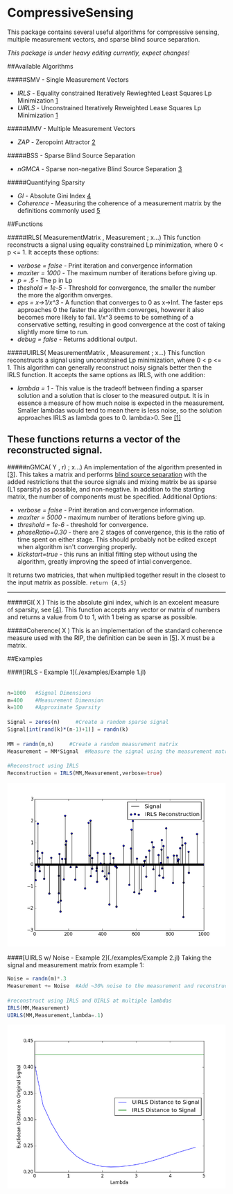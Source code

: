# CompressiveSensing

This package contains several useful algorithms for compressive sensing, multiple measurement vectors, and sparse blind source separation.

*This package is under heavy editing currently, expect changes!*

##Available Algorithms

#####SMV - Single Measurement Vectors
- *IRLS* - Equality constrained Iteratively Rewieghted Least Squares Lp Minimization [1][bib1]
- *UIRLS* - Unconstrained Iteratively Reweighted Lease Squares Lp Minimization [1][bib1]

#####MMV - Multiple Measurement Vectors
- *ZAP* - Zeropoint Attractor [2][bib2]

#####BSS - Sparse Blind Source Separation
- *nGMCA* - Sparse non-negative Blind Source Separation [3][bib3]

#####Quantifying Sparsity
- *GI* - Absolute Gini Index [4][bib4]
- *Coherence* - Measuring the coherence of a measurement matrix by the definitions commonly used [5][bib5] 


##Functions

#####IRLS( MeasurementMatrix , Measurement ; x...)
This function reconstructs a signal using equality constrained Lp minimization, where 0 < p <= 1.
It accepts these options:
- *verbose = false* - Print iteration and convergence information
- *maxiter = 1000* - The maximum number of iterations before giving up.
- *p = .5* - The p in Lp
- *theshold = 1e-5* - Threshold for convergence, the smaller the number the more the algorithm onverges.
- *eps = x->1/x^3* - A function that converges to 0 as x->Inf. The faster eps approaches 0 the faster the algorithm converges, however it also becomes more likely to fail.  1/x^3 seems to be something of a conservative setting, resulting in good convergence at the cost of taking slightly more time to run.
- *debug = false* - Returns additional output.

#####UIRLS( MeasurementMatrix , Measurement ; x...)
This function reconstructs a signal using unconstrained Lp minimization, where 0 < p <= 1. This algorithm can generally reconstruct noisy signals better then the IRLS function.
It accepts the same options as IRLS, with one addition:
- *lambda = 1* - This value is the tradeoff between finding a sparser solution and a solution that is closer to the measured output. It is in essence a measure of how much noise is expected in the measurement. Smaller lambdas would tend to mean there is less noise, so the solution approaches IRLS as lambda goes to 0. lambda>0. See [[1]][bib1]

These functions returns a vector of the reconstructed signal.
------
#####nGMCA( Y , r) ; x...)
An implementation of the algorithm presented in [[3]][bib3]. This takes a matrix and performs [blind source separation](http://en.wikipedia.org/wiki/Blind_signal_separation) with the added restrictions that the source signals and mixing matrix be as sparse (L1 sparsity) as possible, and non-negative. In addition to the starting matrix, the number of components must be specified.  Additional Options:
- *verbose = false* - Print iteration and convergence information.
- *maxIter = 5000* - maximum number of iterations before giving up.
- *threshold = 1e-6* - threshold for convergence.
- *phaseRatio=0.30*  - there are 2 stages of convergence, this is the ratio of time spent on either stage.  This should probably not be edited except when algorithm isn't converging properly.
- *kickstart=true* - this runs an initial fitting step without using the algorithm, greatly improving the speed of intial convergence.

It returns two matricies, that when multiplied together result in the closest to the input matrix as possible.
`return {A,S}`

------
#####GI( X )
This is the absolute gini index, which is an excelent measure of sparsity, see [[4]][bib4].  This function accepts any vector or matrix of numbers and returns a value from 0 to 1, with 1 being as sparse as possible.

#####Coherence( X )
This is an implementation of the standard coherence measure used with the RIP, the definition can be seen in [[5]][bib5]. X must be a matrix. 

##Examples

####[IRLS - Example 1](./examples/Example 1.jl)

```julia

n=1000   #Signal Dimensions
m=400    #Measurement Dimension
k=100    #Approximate Sparsity

Signal = zeros(n)     #Create a random sparse signal
Signal[int(rand(k)*(n-1)+1)] = randn(k)

MM = randn(m,n)     #Create a random measurement matrix
Measurement = MM*Signal  #Measure the signal using the measurement matrix

#Reconstruct using IRLS
Reconstruction = IRLS(MM,Measurement,verbose=true)
```
![IRLS Example](./examples/Example_1_Fig_1.png)


####[UIRLS w/ Noise - Example 2](./examples/Example 2.jl)
Taking the signal and measurement matrix from example 1:
```julia
Noise = randn(m)*.3
Measurement += Noise  #Add ~30% noise to the measurement and reconstruct

#reconstruct using IRLS and UIRLS at multiple lambdas
IRLS(MM,Measurement)
UIRLS(MM,Measurement,lambda=.1)
```
![IRLS Example](./examples/Example_2_Fig_1.png)



[bib1]:http://www.sciencedirect.com/science/article/pii/S092523121300430X
[bib2]:http://arxiv.org/pdf/1203.1548.pdf
[bib3]:http://arxiv.org/pdf/1308.5546.pdf
[bib4]:http://arxiv.org/pdf/0811.4706.pdf
[bib5]:http://cmc.edu/pages/faculty/DNeedell/papers/redundant.pdf
